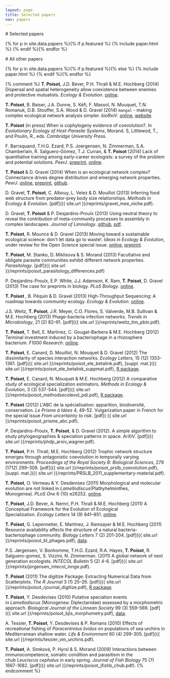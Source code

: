 ```yaml
---
layout: page
title: Selected papers
nav: papers
---
```


<div class="row" markdown="1">
# Selected papers
</div>

{% for p in site.data.papers %}{% if p.featured %}
{% include paper.html %}
{% endif %}{% endfor %}

<div class="row" markdown="1">
# All other papers
</div>

{% for p in site.data.papers %}{% if p.featured %}{% else %}
{% include paper.html %}
{% endif %}{% endfor %}


{% comment %}
**T. Poisot**, J.D. Bever, P.H. Thrall & M.E. Hochberg (2014) Dispersal and spatial heterogeneity allow coexistence between enemies and protective mutualists. *Ecology & Evolution*. [online](http://onlinelibrary.wiley.com/doi/10.1002/ece3.1151/abstract). <i class="fa fa-unlock-alt"></i>

**T. Poisot**, B. Baiser, J.A. Dunne, S. Kéfi, F. Massol, N. Mouquet, T.N. Romanuk, D.B. Stouffer, S.A. Wood & D. Gravel (2014) `mangal` - making complex ecological network analysis simpler. *bioRxiV*. [online](http://dx.doi.org/10.1101/002634), [website](http://mangal.uqar.ca/). <i class="fa fa-unlock-alt"></i>

**T. Poisot** (in press) When is cophylogeny evidence of coevolution?. In *Evolutionary Ecology of Host-Parasite Systems*, Morand. S, Littlewod, T., and Poulin, R., eds. *Cambridge University Press*.

F. Barraquand, T.H.G. Ezard, P.S. Joergensen, N. Zimmerman, S.A. Chamberlain, R. Salguero-Gómez, T.J. Curran, & **T. Poisot** (2014) Lack of quantitative training among early-career ecologists: a survey of the problem and potential solutions. *PeerJ*. [preprint](https://peerj.com/preprints/53/), [online](https://peerj.com/articles/285/). <i class="fa fa-unlock-alt"></i>

**T. Poisot** & D. Gravel (2014) When is an ecological network complex? Connectance drives degree distribution and emerging network properties. *PeerJ*. [online](https://peerj.com/articles/251/), [preprint](https://peerj.com/preprints/50/), [github](https://github.com/tpoisot/ms_connectance_complexity). <i class="fa fa-unlock-alt"></i>

D.&nbsp;Gravel, **T. Poisot**, C. Albouy, L. Velez & D. Mouillot (2013) Inferring food web structure from predator-prey body size relationships. *Methods in Ecology & Evolution*. [pdf]({{ site.url }}/reprints/gravel_mee_niche.pdf).

D. Gravel, **T. Poisot** & P. Desjardins-Proulx (2013) Using neutral theory to reveal the contribution of meta-community processes to assembly in complex landscapes. *Journal of Limnology*. [github](https://github.com/DominiqueGravel/ms_neutral_theory), [pdf]({{site.url}}/reprints/gravel_limno_neutrality.pdf).

**T. Poisot**, R. Mounce & D. Gravel (2013) Moving toward a sustainable ecological science: don't let data go to waste!. *Ideas in Ecology & Evolution*, under review for the Open Science special issue. [online](http://library.queensu.ca/ojs/index.php/IEE/article/view/4632), [preprint](http://figshare.com/articles/Moving_toward_a_sustainable_ecological_science_don_t_let_data_go_to_waste_/693745). <i class="fa fa-unlock-alt"></i>

**T. Poisot**, M. Stanko, D. Miklisova & S. Morand (2013) Facultative and obligate parasite communities exhibit different network properties. *Parasitology*. [pdf]({{ site.url }}/reprints/poisot_parasitology_differences.pdf)

P.&nbsp;Desjardins-Proulx, E.P. White, J.J. Adamson, K. Ram, **T. Poisot**, D. Gravel (2013) The case for preprints in biology. *PLoS Biology*. [online](http://www.plosbiology.org/article/info%3Adoi%2F10.1371%2Fjournal.pbio.1001563). <i class="fa fa-unlock-alt"></i>

**T. Poisot** <i class="fa fa-star-o"></i>, B. Péquin <i class="fa fa-star-o"></i> & D. Gravel <i class="fa fa-star-o"></i> (2013) High-Throughput Sequencing: A roadmap towards community ecology. *Ecology & Evolution*. [online](http://onlinelibrary.wiley.com/doi/10.1002/ece3.508/full). <i class="fa fa-unlock-alt"></i>

J.S. Weitz, **T. Poisot**, J.R. Meyer, C.O. Flores, S. Valverde, M.B. Sullivan & M.E. Hochberg (2013) Phage-bacteria infection networks. *Trends in Microbiology*, 21 (2) 82–91. [pdf]({{ site.url }}/reprints/weitz_tim_pbin.pdf).

**T. Poisot**, T. Bell, E. Martinez, C. Gougat-Barbera & M.E. Hochberg (2012) Terminal investment induced by a bacteriophage in a rhizosphere bacterium. *F1000 Research*. [online](http://f1000research.com/articles/1-21/v2).  <i class="fa fa-unlock-alt"></i>

**T. Poisot**, E. Canard, D. Mouillot, N. Mouquet & D. Gravel (2012) The dissimilarity of species interaction networks. *Ecology Letters*, 15 (12) 1353-1361. [pdf]({{ site.url }}/reprints/poisot_ele_betalink.pdf), [suppl. mat.]({{ site.url }}/reprints/poisot_ele_betalink_suppmat.pdf), [R package](https://github.com/tpoisot/betalink). <i class="fa fa-unlock-alt"></i>

**T. Poisot**, E. Canard, N. Mouquet & M.E. Hochberg (2012) A comparative study of ecological specialization estimators. *Methods in Ecology & Evolution*, 3 (3) 537-544. [pdf]({{ site.url }}/reprints/poisot_methodsecolevol_pdi.pdf), [R package](https://r-forge.r-project.org/R/?group_id=593).

**T. Poisot** (2012) L'ABC de la spécialisation: apparition, biodiversité, conservation. *Le Prisme à Idées* 4, 49-52. Vulgarization paper in French for the special issue *From uncertainty to risk*. [pdf]( {{ site.url }}/reprints/poisot_prisme_abc.pdf).

P.&nbsp;Desjardins-Proulx, **T. Poisot**, & D. Gravel (2012). A simple algorithm to study phylogeographies & speciation patterns in space. *ArXiV*. [pdf]({{ site.url }}/reprints/phdp_arxiv_wagner.pdf). <i class="fa fa-unlock-alt"></i>

**T. Poisot**, P.H. Thrall, M.E. Hochberg (2012) Trophic network structure emerges through antagonistic coevolution in temporally varying environments. *Proceedings of the Royal Society B: Biological Sciences*, 279 (1712) 299–308. [pdf]({{ site.url }}/reprints/poisot_prslb_coevolution.pdf), [suppl. mat.]({{ site.url }}/reprints/PRSLB_2011_supplementary-material.pdf).

**T. Poisot**, O. Verneau & Y. Desdevises (2011) Morphological and molecular evolution are not linked in *Lamellodiscus*(Plathyhelminthes, Monogenea). *PLoS One* 6 (10) e26252. [online](http://www.plosone.org/article/info:doi/10.1371/journal.pone.0026252). <i class="fa fa-unlock-alt"></i>

**T. Poisot**, J.D. Bever, A. Nemri, P.H. Thrall & M.E. Hochberg (2011) A Conceptual Framework for the Evolution of Ecological Specialization. *Ecology Letters* 14 (9) 841–851. [online](http://onlinelibrary.wiley.com/doi/10.1111/j.1461-0248.2011.01645.x/full). <i class="fa fa-unlock-alt"></i>

**T. Poisot**, G. Lepennetier, E. Martinez, J. Ramsayer & M.E. Hochberg (2011) Resource availability affects the structure of a natural bacteria-bacteriophage community. *Biology Letters* 7 (2) 201-204. [pdf]({{ site.url }}/reprints/poisot_bl_phages.pdf), [data](http://figshare.com/articles/Bacteria-phage_adjacency_matrix_along_an_environmental_gradient/97583).

P.S. Jørgensen, V. Bonhomme, T.H.G. Ezard, R.A. Hayes, **T. Poisot**, R. Salguero-gomez, S. Vizzini, N. Zimmerman. (2011) A global network of next generation ecologists. *INTECOL Bulletin* 5 (2) 4-6. [pdf]({{ site.url }}/reprints/jorgensen_intecol_innge.pdf).

**T. Poisot** (2011) The digitize Package: Extracting Numerical Data from Scatterplots. *The R Journal* 3 (1) 25–26. [pdf]({{ site.url }}/reprints/poisot_rjournal_digitize.pdf), [R package](https://github.com/tpoisot/digitize). <i class="fa fa-unlock-alt"></i>

**T. Poisot**, Y. Desdevises (2010) Putative speciation events in *Lamellodiscus* (Monogenea: Diplectanidae) assessed by a morphometric approach. *Biological Journal of the Linnean Society* 99 (3) 559-569. [pdf]({{ site.url }}/reprints/poisot_bjls_morphometry.pdf), [data](http://figshare.com/articles/Morphometric_measurements_of_Lamellodiscus_haptoral_parts/97320).

A.&nbsp;Tessier, **T. Poisot**, Y. Desdevises & P. Romans (2010) Effects of recreational fishing of *Paracentrotus lividus* on populations of sea urchins in Mediterranean shallow water. *Life & Environment* 60 (4) 299-305. [pdf]({{ site.url }}/reprints/tessier_vm_urchins.pdf).

**T. Poisot**, A. Simková, P. Hyrsl & S. Morand (2009) Interactions between immunocompetence, somatic condition and parasitism in the chub *Leuciscus cephalus* in early spring. *Journal of Fish Biology* 75 (7) 1667-1682. [pdf]({{ site.url }}/reprints/poisot_jfishb_chub.pdf).
{% endcomment %}
